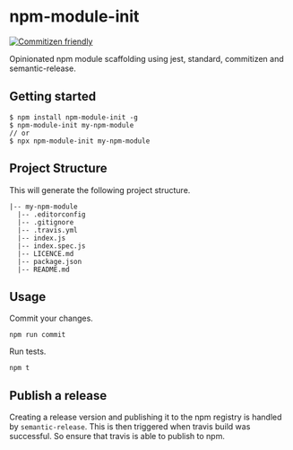 # npm-module-init

[![Commitizen friendly](https://img.shields.io/badge/commitizen-friendly-brightgreen.svg)](http://commitizen.github.io/cz-cli/)

Opinionated npm module scaffolding using jest, standard, commitizen and semantic-release.

## Getting started

```
$ npm install npm-module-init -g
$ npm-module-init my-npm-module
// or
$ npx npm-module-init my-npm-module
```

## Project Structure

This will generate the following project structure.

```
|-- my-npm-module
  |-- .editorconfig
  |-- .gitignore
  |-- .travis.yml
  |-- index.js
  |-- index.spec.js
  |-- LICENCE.md
  |-- package.json
  |-- README.md
```

## Usage

Commit your changes.
```
npm run commit
```

Run tests.
```
npm t
```

## Publish a release

Creating a release version and publishing it to the npm registry is handled by `semantic-release`. This is then triggered when travis build was successful. So ensure that travis is able to publish to npm.

